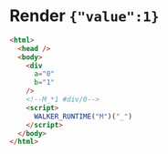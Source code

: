 # Render `{"value":1}`

```html
<html>
  <head />
  <body>
    <div
      a="0"
      b="1"
    />
    <!--M_*1 #div/0-->
    <script>
      WALKER_RUNTIME("M")("_")
    </script>
  </body>
</html>
```

